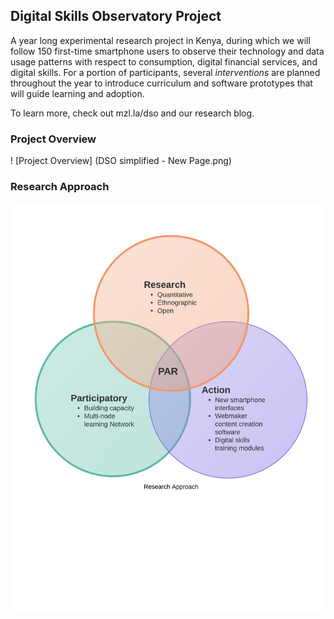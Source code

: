 ## Digital Skills Observatory Project
A year long experimental research project in Kenya, during which we will follow 150 first-time smartphone users to observe their technology and data usage patterns with respect to consumption, digital financial services, and digital skills. For a portion of participants, several *interventions* are planned throughout the year to introduce curriculum and software prototypes that will guide learning and adoption.

To learn more, check out mzl.la/dso and our research blog. 

### Project Overview
! [Project Overview] (DSO simplified - New Page.png) 
### Research Approach
![research approach](program-venn.png)
